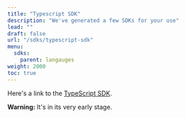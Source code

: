 ```yaml
---
title: "Typescript SDK"
description: "We've generated a few SDKs for your use"
lead: ""
draft: false
url: "/sdks/typescript-sdk"
menu: 
  sdks:
    parent: langauges
weight: 2000
toc: true
---
```


Here's a link to the [TypeScript SDK](https://github.com/TrueBlocks/trueblocks-sdk/tree/main/typescript).

**Warning:** It's in its very early stage.
